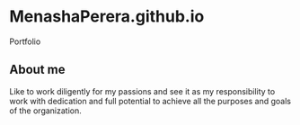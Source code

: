 # MenashaPerera.github.io
Portfolio
## About me
Like to work diligently for my passions and see it as my responsibility to work with dedication and full potential to achieve all the purposes and goals of the organization.
